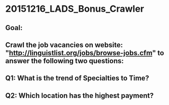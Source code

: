 # 20151216_LADS_Bonus_Crawler

## Goal: 

## Crawl the job vacancies on website: "http://linguistlist.org/jobs/browse-jobs.cfm" to answer the following two questions:
## Q1: What is the trend of Specialties to Time?
## Q2: Which location has the highest payment?

